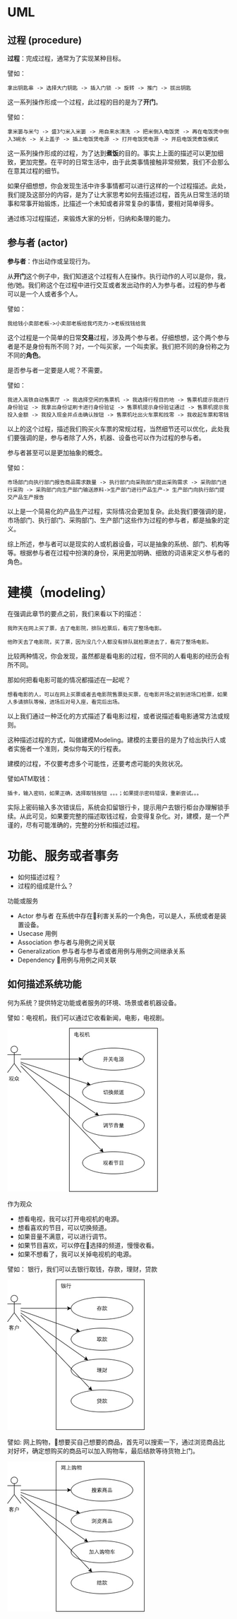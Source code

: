 # UML

## 过程 (procedure)

**过程**：完成过程，通常为了实现某种目标。

譬如：

```
拿出钥匙串 -> 选择大门钥匙 -> 插入门锁 -> 旋转 -> 推门 -> 拔出钥匙
```

这一系列操作形成一个过程，此过程的目的是为了**开门**。

譬如：

```
拿米篓与米勺 -> 盛3勺米入米篓 -> 用自来水清洗 -> 把米倒入电饭煲 -> 再在电饭煲中倒入3碗水 -> 关上盖子 -> 插上电饭煲电源 -> 打开电饭煲电源 -> 开启电饭煲煮饭模式 
```

这一系列操作形成的过程，为了达到**煮饭**的目的。事实上上面的描述可以更加细致，更加完整。在平时的日常生活中，由于此类事情接触非常频繁，我们不会那么在意其过程的细节。

如果仔细想想，你会发现生活中许多事情都可以进行这样的一个过程描述。此处，我们提及这部分的内容，是为了让大家思考如何去描述过程，首先从日常生活的琐事和常事开始锻炼，比描述一个未知或者非常复杂的事情，要相对简单得多。
    
通过练习过程描述，来锻炼大家的分析，归纳和条理的能力。

## 参与者 (actor)

**参与者**：作出动作或呈现行为。

从**开门**这个例子中，我们知道这个过程有人在操作。执行动作的人可以是你，我，他/她。我们称这个在过程中进行交互或者发出动作的人为参与者。过程的参与者可以是一个人或者多个人。

譬如：

```
我给钱小卖部老板->小卖部老板给我巧克力->老板找钱给我
```

这个过程是一个简单的日常**交易**过程，涉及两个参与者。仔细想想，这个两个参与者是不是身份有所不同？对，一个叫买家，一个叫卖家。我们把不同的身份称之为不同的**角色**。


是否参与者一定要是人呢？不需要。

譬如：

```
我进入高铁自动售票厅 -> 我选择空闲的售票机 -> 我选择行程目的地 -> 售票机提示我进行身份验证 -> 我拿出身份证刷卡进行身份验证 -> 售票机提示身份验证通过 -> 售票机提示我投入金额 -> 我投入现金并点击确认按钮 -> 售票机吐出火车票和找零 -> 我收起车票和零钱
```

以上的这个过程，描述我们购买火车票的常规过程，当然细节还可以优化，此处我们要强调的是，参与者除了人外，机器、设备也可以作为过程的参与者。

参与者甚至可以是更加抽象的概念。

譬如：

```
市场部门向执行部门报告商品需求数量 -> 执行部门向采购部门提出采购需求 -> 采购部门进行采购 -> 采购部门向生产部门输送原料->生产部门进行产品生产-> 生产部门向执行部门提交产品生产报告
```

以上是一个简易化的产品生产过程，实际情况会更加复杂。此处我们要强调的是，市场部门、执行部门、采购部门、生产部门这些作为过程的参与者，都是抽象的定义。

综上所述，参与者可以是现实的人或机器设备，可以是抽象的系统、部门、机构等等。根据参与者在过程中扮演的身份，采用更加明确、细致的词语来定义参与者的角色。


# 建模（modeling）

在强调此章节的要点之前，我们来看以下的描述：

```
我昨天在网上买了票，去了电影院，排队检票后，看完了整场电影。
```

```
他昨天去了电影院，买了票，因为没几个人都没有排队就检票进去了，看完了整场电影。
```

比较两种情况，你会发现，虽然都是看电影的过程，但不同的人看电影的经历会有所不同。

那如何把看电影可能的情况都描述在一起呢？

```
想看电影的人，可以在网上买票或者去电影院售票处买票，在电影开场之前到进场口检票，如果人多请排队等候，进场后对号入座，看完后出场。
```

以上我们通过一种泛化的方式描述了看电影过程，或者说描述看电影通常方法或规则。

这种描述过程的方式，叫做建模Modeling。建模的主要目的是为了给出执行人或者实施者一个准则，类似你每天的行程表。

建模的过程，不仅要考虑多个可能性，还要考虑可能的失败状况。

譬如ATM取钱：

```
插卡，输入密码，如果正确，选择取钱按钮 。。。；如果提示密码错误，重新尝试。。。
```

实际上密码输入多次错误后，系统会扣留银行卡，提示用户去银行柜台办理解锁手续。从此可见，如果要完整的描述取钱过程，会变得复杂化。对，建模，是一个严谨的，尽有可能准确的，完整的分析和描述过程。


# 功能、服务或者事务


* 如何描述过程？
* 过程的组成是什么？



功能或服务


* Actor 参与者 在系统中存在利害关系的一个角色，可以是人，系统或者是装置设备。
* Usecase 用例
* Association 参与者与用例之间关联
* Generalization 参与者与参与者或者用例与用例之间继承关系
* Dependency  用例与用例之间关联 


## 如何描述系统功能

何为系统？提供特定功能或者服务的环境、场景或者机器设备。

譬如：电视机，我们可以通过它收看新闻，电影，电视剧。
 
![alt](uc-tv.jpg)

作为观众

* 想看电视，我可以打开电视机的电源。
* 想看喜欢的节目，可以切换频道。
* 如果音量不满意，可以进行调节。
* 如果节目喜欢，可以停在选择的频道，慢慢收看。
* 如果不想看了，我可以关掉电视机的电源。

譬如： 银行，我们可以去银行取钱，存款，理财，贷款

![alt](uc-bank-01.jpg)

譬如: 网上购物，想要买自己想要的商品，首先可以搜索一下，通过浏览商品比对好坏，确定想购买的商品可以加入购物车，最后结款等待货物上门。

![alt](uc-online-shopping.jpg)


